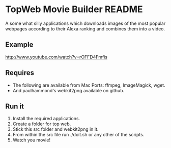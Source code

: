 TopWeb Movie Builder README
===========================
A some what silly applications which downloads images of the most popular webpages according to their Alexa ranking and combines them into a video.

Example
-------
http://www.youtube.com/watch?v=rOFFD4Fmfis 

Requires
--------
* The following are available from Mac Ports: ffmpeg, ImageMagick, wget.
* And paulhammond's webkit2png available on github.

Run it
------
1. Install the required applications.
2. Create a folder for top web.
3. Stick this src folder and webkit2png in it.
4. From within the src file run ./doit.sh or any other of the scripts.
5. Watch you movie!